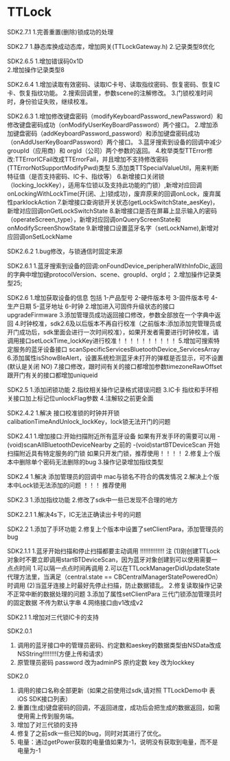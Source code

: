 # TTLock
SDK2.7.1
1.完善重置(删除)锁成功的处理

SDK2.7
1.静态库换成动态库，增加网关(TTLockGateway.h)
2.记录类型8优化

SDK2.6.5
1.增加错误码0x1D  
2.增加操作记录类型8

SDK2.6.4
1.增加读取有效密码、读取IC卡号、读取指纹密码、恢复密码、恢复IC卡、恢复指纹功能。
2.搜索回调里，参数scene的注解修改。
3.门锁校准时间时，身份验证失败，继续校准。


SDK2.6.3
1.增加修改键盘密码（modifyKeyboardPassword_newPassword）和修改键盘密码成功（onModifyUserKeyBoardPassword）两个接口。
2.增加添加键盘密码（addKeyboardPassword_password）和添加键盘密码成功（onAddUserKeyBoardPassword）两个接口。
3.蓝牙搜索到设备的回调中减少 groupId（应用商）和 orgId（公司）两个参数的返回。
4.枚举类型TTError修改:TTErrorICFail改成TTErrorFail，并且增加不支持修改密码(TTErrorNotSupportModifyPwd)类型
5.添加类TTSpecialValueUtil，用来判断特征值（是否支持密码、IC卡、指纹等）
6.新增接口关闭锁（locking_lockKey），适用车位锁以及支持此功能的门锁）,新增对应回调onLockingWithLockTime(开(闭、上)锁成功)，废弃原来的回调onLock，废弃属性parklockAction
7.新增接口查询锁开关状态(getLockSwitchState_aesKey)，新增对应回调onGetLockSwitchState
8.新增接口是否在屏幕上显示输入的密码（operateScreen_type），新增对应回调onQueryScreenState和onModifyScreenShowState
9.新增接口设置蓝牙名字（setLockName),新增对应回调onSetLockName


SDK2.6.2
1.bug修改，与锁通信时固定来源

SDK2.6.1
1.蓝牙搜索到设备的回调:onFoundDevice_peripheralWithInfoDic,返回的字典中增加键protocolVersion、scene、groupId、orgId；
2.增加操作记录类型25;



SDK2.6 
1.增加获取设备的信息 包括 1-产品型号 2-硬件版本号 3-固件版本号 4-生产日期 5-蓝牙地址 6-时钟
2.增加进入可固件升级状态的接口 upgradeFirmware
3.添加管理员成功返回接口修改，参数全部放在一个字典中返回
4.时钟校准，sdk2.6及以后版本不再自行校准（之前版本:添加添加完管理员或开门成功后，sdk里面会进行一次时间校准），如果开发者需要进行时钟校准，请调用接口setLockTime_lockKey进行校准！！！！！！！！！！
5.增加可搜索特定服务的蓝牙设备接口 scanSpecificServicesBluetoothDevice_ServicesArray
6.添加属性isShowBleAlert，设置系统检测蓝牙未打开的弹框是否显示，可不设置(默认是关闭 NO)
7.接口修改，跟时间有关的接口都增加参数timezoneRawOffset 跟开门有关的接口都增加uniqueid

SDK2.5 
1.添加闭锁功能
2.指纹相关操作记录格式错误问题
3.IC卡 指纹和手环相关接口加上标记位unlockFlag参数
4.注解较之前更全面

SDK2.4.2
1.解决 接口校准锁的时钟并开锁 calibationTimeAndUnlock_lockKey，lock锁无法开门的问题

SDK2.4.1
1.增加接口:开始扫描附近所有蓝牙设备 如果有开发手环的需要可以用 - (void)scanAllBluetoothDeviceNearby
  之前的 -(void)startBTDeviceScan 开始扫描附近具有特定服务的门锁  如果只开发门锁，推荐使用！！！！
2.修复上个版本中删除单个密码无法删除的bug
3.操作记录增加指纹类型

SDK2.4
1.解决 添加管理员的回调中 mac与锁名不符合的偶发情况
2.解决上个版本中Lock锁无法添加的问题    ！！！ 推荐使用

SDK2.3
1.添加指纹功能
2.修改了sdk中一些已发现不合理的地方

SDK2.2.1
1.解决4s下，IC无法正确读出卡号的问题

SDK2.2
1.添加了手环功能
2.修复上个版本中设置了setClientPara，添加管理员的bug

SDK2.1.1
1.蓝牙开始扫描和停止扫描都要主动调用 !!!!!!!!!!!!!! 
  注 (1)刚创建TTLock对象时不要立即调用startBTDeviceScan，因为蓝牙对象创建到可以使用需要一点点时间 1.可以隔一点点时间再调用  2.可以在TTLockManagerDidUpdateState代理方法里，当满足（central.state == CBCentralManagerStatePoweredOn）时调用
     (2)当蓝牙连接上时最好先停止扫描，防止数据错乱。
2.修复读取操作记录不正常中断的数据处理的问题
3.添加了属性setClientPara 三代门锁添加管理员时的固定数据 不传为默认字串
4.网络接口由v1改成v2      


SDK2.1
1.增加对三代锁IC卡的支持


SDK2.0.1
1. 调用的蓝牙接口中的管理员密码、约定数和aeskey的数据类型由NSData改成NSString!!!!!!!!(方便上传和请求）
2. 原管理员密码 password 改为adminPS  原约定数 key 改为lockkey


SDK2.0
1. 调用的接口名称全部更新（如果之前使用过sdk,请对照 TTLockDemo中  表iOS  SDK接口列表）
2. 重置(生成)键盘密码的回调，不返回进度，成功后会把生成的数据返回，如需使用需上传到服务端。
3. 增加了对三代锁的支持
4. 修复了之前sdk一些已知的bug，同时对其进行了优化。
5. 电量：通过getPower获取的电量值如果为-1，说明没有获取到电量，而不是电量为-1

